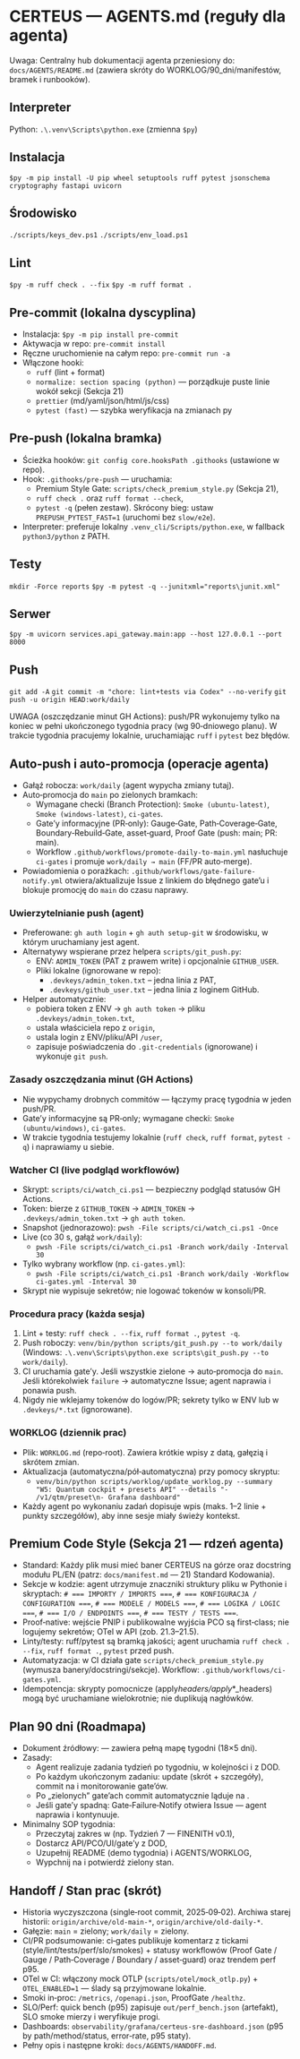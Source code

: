 # CERTEUS — AGENTS.md (reguły dla agenta)

Uwaga: Centralny hub dokumentacji agenta przeniesiony do:
`docs/AGENTS/README.md` (zawiera skróty do WORKLOG/90_dni/manifestów, bramek i runbooków).

## Interpreter

Python: `.\.venv\Scripts\python.exe` (zmienna `$py`)

## Instalacja

`$py -m pip install -U pip wheel setuptools ruff pytest jsonschema cryptography fastapi uvicorn`

## Środowisko

`./scripts/keys_dev.ps1`
`./scripts/env_load.ps1`

## Lint

`$py -m ruff check . --fix`
`$py -m ruff format .`

## Pre-commit (lokalna dyscyplina)

- Instalacja: `$py -m pip install pre-commit`
- Aktywacja w repo: `pre-commit install`
- Ręczne uruchomienie na całym repo: `pre-commit run -a`
- Włączone hooki:
  - `ruff` (lint + format)
  - `normalize: section spacing (python)` — porządkuje puste linie wokół sekcji (Sekcja 21)
  - `prettier` (md/yaml/json/html/js/css)
  - `pytest (fast)` — szybka weryfikacja na zmianach py

## Pre-push (lokalna bramka)

- Ścieżka hooków: `git config core.hooksPath .githooks` (ustawione w repo).
- Hook: `.githooks/pre-push` — uruchamia:
  - Premium Style Gate: `scripts/check_premium_style.py` (Sekcja 21),
  - `ruff check .` oraz `ruff format --check`,
  - `pytest -q` (pełen zestaw). Skrócony bieg: ustaw `PREPUSH_PYTEST_FAST=1` (uruchomi bez `slow/e2e`).
- Interpreter: preferuje lokalny `.venv_cli/Scripts/python.exe`, w fallback `python3/python` z PATH.

## Testy

`mkdir -Force reports`
`$py -m pytest -q --junitxml="reports\junit.xml"`

## Serwer

`$py -m uvicorn services.api_gateway.main:app --host 127.0.0.1 --port 8000`

## Push

`git add -A`
`git commit -m "chore: lint+tests via Codex" --no-verify`
`git push -u origin HEAD:work/daily`

UWAGA (oszczędzanie minut GH Actions): push/PR wykonujemy tylko na koniec w pełni ukończonego tygodnia pracy (wg 90‑dniowego planu). W trakcie tygodnia pracujemy lokalnie, uruchamiając `ruff` i `pytest` bez błędów.

## Auto‑push i auto‑promocja (operacje agenta)

- Gałąź robocza: `work/daily` (agent wypycha zmiany tutaj).
- Auto‑promocja do `main` po zielonych bramkach:
  - Wymagane checki (Branch Protection): `Smoke (ubuntu-latest)`, `Smoke (windows-latest)`, `ci-gates`.
  - Gate’y informacyjne (PR‑only): Gauge‑Gate, Path‑Coverage‑Gate, Boundary‑Rebuild‑Gate, asset‑guard, Proof Gate (push: main; PR: main).
  - Workflow `.github/workflows/promote-daily-to-main.yml` nasłuchuje `ci-gates` i promuje `work/daily → main` (FF/PR auto‑merge).
- Powiadomienia o porażkach: `.github/workflows/gate-failure-notify.yml` otwiera/aktualizuje Issue z linkiem do błędnego gate’u i blokuje promocję do `main` do czasu naprawy.

### Uwierzytelnianie push (agent)

- Preferowane: `gh auth login` + `gh auth setup-git` w środowisku, w którym uruchamiany jest agent.
- Alternatywy wspierane przez helpera `scripts/git_push.py`:
  - ENV: `ADMIN_TOKEN` (PAT z prawem write) i opcjonalnie `GITHUB_USER`.
  - Pliki lokalne (ignorowane w repo):
    - `.devkeys/admin_token.txt` – jedna linia z PAT,
    - `.devkeys/github_user.txt` – jedna linia z loginem GitHub.
- Helper automatycznie:
  - pobiera token z ENV → `gh auth token` → pliku `.devkeys/admin_token.txt`,
  - ustala właściciela repo z `origin`,
  - ustala login z ENV/pliku/API `/user`,
  - zapisuje poświadczenia do `.git-credentials` (ignorowane) i wykonuje `git push`.

### Zasady oszczędzania minut (GH Actions)

- Nie wypychamy drobnych commitów — łączymy pracę tygodnia w jeden push/PR.
- Gate’y informacyjne są PR‑only; wymagane checki: `Smoke (ubuntu/windows)`, `ci-gates`.
- W trakcie tygodnia testujemy lokalnie (`ruff check`, `ruff format`, `pytest -q`) i naprawiamy u siebie.

### Watcher CI (live podgląd workflowów)

- Skrypt: `scripts/ci/watch_ci.ps1` — bezpieczny podgląd statusów GH Actions.
- Token: bierze z `GITHUB_TOKEN` → `ADMIN_TOKEN` → `.devkeys/admin_token.txt` → `gh auth token`.
- Snapshot (jednorazowo): `pwsh -File scripts/ci/watch_ci.ps1 -Once`
- Live (co 30 s, gałąź `work/daily`):
  - `pwsh -File scripts/ci/watch_ci.ps1 -Branch work/daily -Interval 30`
- Tylko wybrany workflow (np. `ci-gates.yml`):
  - `pwsh -File scripts/ci/watch_ci.ps1 -Branch work/daily -Workflow ci-gates.yml -Interval 30`
- Skrypt nie wypisuje sekretów; nie logować tokenów w konsoli/PR.

### Procedura pracy (każda sesja)

1. Lint + testy: `ruff check . --fix`, `ruff format .`, `pytest -q`.
2. Push roboczy: `venv/bin/python scripts/git_push.py --to work/daily` (Windows: `.\.venv\Scripts\python.exe scripts\git_push.py --to work/daily`).
3. CI uruchamia gate’y. Jeśli wszystkie zielone → auto‑promocja do `main`. Jeśli którekolwiek `failure` → automatyczne Issue; agent naprawia i ponawia push.
4. Nigdy nie wklejamy tokenów do logów/PR; sekrety tylko w ENV lub w `.devkeys/*.txt` (ignorowane).

### WORKLOG (dziennik prac)

- Plik: `WORKLOG.md` (repo‑root). Zawiera krótkie wpisy z datą, gałęzią i skrótem zmian.
- Aktualizacja (automatyczna/pół‑automatyczna) przy pomocy skryptu:
  - `venv/bin/python scripts/worklog/update_worklog.py --summary "W5: Quantum cockpit + presets API" --details "- /v1/qtm/preset\n- Grafana dashboard"`
- Każdy agent po wykonaniu zadań dopisuje wpis (maks. 1–2 linie + punkty szczegółów), aby inne sesje miały świeży kontekst.

## Premium Code Style (Sekcja 21 — rdzeń agenta)

- Standard: Każdy plik musi mieć baner CERTEUS na górze oraz docstring modułu PL/EN (patrz: `docs/manifest.md` — 21) Standard Kodowania).
- Sekcje w kodzie: agent utrzymuje znaczniki struktury pliku w Pythonie i skryptach: `# === IMPORTY / IMPORTS ===`, `# === KONFIGURACJA / CONFIGURATION ===`, `# === MODELE / MODELS ===`, `# === LOGIKA / LOGIC ===`, `# === I/O / ENDPOINTS ===`, `# === TESTY / TESTS ===`.
- Proof‑native: wejście PNIP i publikowalne wyjścia PCO są first‑class; nie logujemy sekretów; OTel w API (zob. 21.3–21.5).
- Linty/testy: ruff/pytest są bramką jakości; agent uruchamia `ruff check . --fix`, `ruff format .`, `pytest` przed push.
- Automatyzacja: w CI działa gate `scripts/check_premium_style.py` (wymusza banery/docstringi/sekcje). Workflow: `.github/workflows/ci-gates.yml`.
- Idempotencja: skrypty pomocnicze (apply*headers/apply*\*\_headers) mogą być uruchamiane wielokrotnie; nie duplikują nagłówków.

## Plan 90 dni (Roadmapa)

- Dokument źródłowy: — zawiera pełną mapę tygodni (18×5 dni).
- Zasady:
  - Agent realizuje zadania tydzień po tygodniu, w kolejności i z DOD.
  - Po każdym ukończonym zadaniu: update (skrót + szczegóły), commit na i monitorowanie gate’ów.
  - Po „zielonych” gate’ach commit automatycznie ląduje na .
  - Jeśli gate’y spadną: Gate‑Failure‑Notify otwiera Issue — agent naprawia i kontynuuje.
- Minimalny SOP tygodnia:
  - Przeczytaj zakres w (np. Tydzień 7 — FINENITH v0.1),
  - Dostarcz API/PCO/UI/gate’y z DOD,
  - Uzupełnij README (demo tygodnia) i AGENTS/WORKLOG,
  - Wypchnij na i potwierdź zielony stan.

## Handoff / Stan prac (skrót)

- Historia wyczyszczona (single‑root commit, 2025‑09‑02). Archiwa starej historii: `origin/archive/old-main-*`, `origin/archive/old-daily-*`.
- Gałęzie: `main` = zielony; `work/daily` = zielony.
- CI/PR podsumowanie: ci‑gates publikuje komentarz z tickami (style/lint/tests/perf/slo/smokes) + statusy workflowów (Proof Gate / Gauge / Path‑Coverage / Boundary / asset‑guard) oraz trendem perf p95.
- OTel w CI: włączony mock OTLP (`scripts/otel/mock_otlp.py`) + `OTEL_ENABLED=1` — ślady są przyjmowane lokalnie.
- Smoki in‑proc: `/metrics`, `/openapi.json`, ProofGate `/healthz`.
- SLO/Perf: quick bench (p95) zapisuje `out/perf_bench.json` (artefakt), SLO smoke mierzy i weryfikuje progi.
- Dashboards: `observability/grafana/certeus-sre-dashboard.json` (p95 by path/method/status, error‑rate, p95 staty).
- Pełny opis i następne kroki: `docs/AGENTS/HANDOFF.md`.

